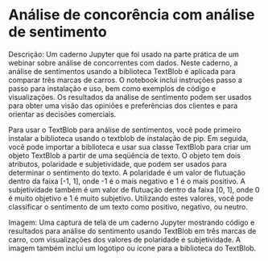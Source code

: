 # Análise de concorência com análise de sentimento


Descrição: Um caderno Jupyter que foi usado na parte prática de um webinar sobre análise de concorrentes com dados. Neste caderno, a análise de sentimentos usando a biblioteca TextBlob é aplicada para comparar três marcas de carros. O notebook inclui instruções passo a passo para instalação e uso, bem como exemplos de código e visualizações. Os resultados da análise de sentimento podem ser usados para obter uma visão das opiniões e preferências dos clientes e para orientar as decisões comerciais.

Para usar o TextBlob para análise de sentimentos, você pode primeiro instalar a biblioteca usando o textblob de instalação de pip. Em seguida, você pode importar a biblioteca e usar sua classe TextBlob para criar um objeto TextBlob a partir de uma seqüência de texto. O objeto tem dois atributos, polaridade e subjetividade, que podem ser usados para determinar o sentimento do texto. A polaridade é um valor de flutuação dentro da faixa [-1, 1], onde -1 é o mais negativo e 1 é o mais positivo. A subjetividade também é um valor de flutuação dentro da faixa [0, 1], onde 0 é muito objetivo e 1 é muito subjetivo. Utilizando estes valores, você pode classificar o sentimento de um texto como positivo, negativo, ou neutro.

Imagem: Uma captura de tela de um caderno Jupyter mostrando código e resultados para análise do sentimento usando TextBlob em três marcas de carro, com visualizações dos valores de polaridade e subjetividade. A imagem também inclui um logotipo ou ícone para a biblioteca do TextBlob.
